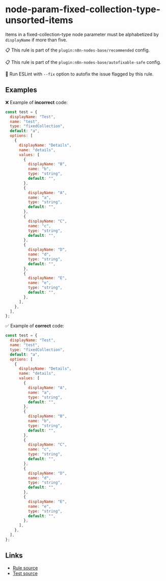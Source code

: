 [//]: # "File generated from a template. Do not edit this file directly."

# node-param-fixed-collection-type-unsorted-items

Items in a fixed-collection-type node parameter must be alphabetized by `displayName` if more than five.

📋 This rule is part of the `plugin:n8n-nodes-base/recommended` config.

📋 This rule is part of the `plugin:n8n-nodes-base/autofixable-safe` config.

🔧 Run ESLint with `--fix` option to autofix the issue flagged by this rule.

## Examples

❌ Example of **incorrect** code:

```js
const test = {
  displayName: "Test",
  name: "test",
  type: "fixedCollection",
  default: "a",
  options: [
    {
      displayName: "Details",
      name: "details",
      values: [
        {
          displayName: "B",
          name: "b",
          type: "string",
          default: "",
        },
        {
          displayName: "A",
          name: "a",
          type: "string",
          default: "",
        },
        {
          displayName: "C",
          name: "c",
          type: "string",
          default: "",
        },
        {
          displayName: "D",
          name: "d",
          type: "string",
          default: "",
        },
        {
          displayName: "E",
          name: "e",
          type: "string",
          default: "",
        },
      ],
    },
  ],
};
```

✅ Example of **correct** code:

```js
const test = {
  displayName: "Test",
  name: "test",
  type: "fixedCollection",
  default: "a",
  options: [
    {
      displayName: "Details",
      name: "details",
      values: [
        {
          displayName: "A",
          name: "a",
          type: "string",
          default: "",
        },
        {
          displayName: "B",
          name: "b",
          type: "string",
          default: "",
        },
        {
          displayName: "C",
          name: "c",
          type: "string",
          default: "",
        },
        {
          displayName: "D",
          name: "d",
          type: "string",
          default: "",
        },
        {
          displayName: "E",
          name: "e",
          type: "string",
          default: "",
        },
      ],
    },
  ],
};
```

## Links

- [Rule source](../../lib/rules/node-param-fixed-collection-type-unsorted-items.ts)
- [Test source](../../tests/node-param-fixed-collection-type-unsorted-items.test.ts)
